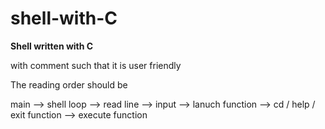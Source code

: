 # shell-with-C

**Shell written with C**

with comment such that it is user friendly 

The reading order should be 

main --> shell loop --> read line --> input --> lanuch function --> cd / help / exit function --> execute function
